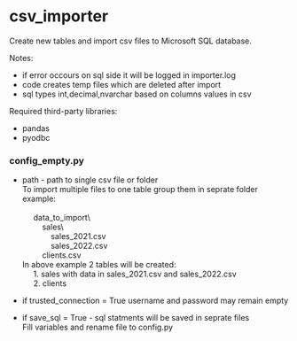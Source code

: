 # csv_importer

Create new tables and import csv files to Microsoft SQL database.

Notes:
* if error occours on sql side it will be logged in importer.log
* code creates temp files which are deleted after import
* sql types int,decimal,nvarchar based on columns values in csv

Required third-party libraries:
* pandas
* pyodbc

### config_empty.py 
* path - path to single csv file or folder <br>
To import multiple files to one table group them in seprate folder<br>
example:<br><br>
&nbsp;&nbsp;&nbsp;&nbsp; data_to_import\\<br>
&nbsp;&nbsp;&nbsp;&nbsp;&nbsp;&nbsp;&nbsp;&nbsp; sales\\ <br>
&nbsp;&nbsp;&nbsp;&nbsp;&nbsp;&nbsp;&nbsp;&nbsp;&nbsp;&nbsp;&nbsp;&nbsp; sales_2021.csv<br>
&nbsp;&nbsp;&nbsp;&nbsp;&nbsp;&nbsp;&nbsp;&nbsp;&nbsp;&nbsp;&nbsp;&nbsp; sales_2022.csv<br>
&nbsp;&nbsp;&nbsp;&nbsp;&nbsp;&nbsp;&nbsp;&nbsp; clients.csv<br>
In above example 2 tables will be created:<br>
&nbsp;&nbsp;&nbsp;&nbsp; 1. sales with data in sales_2021.csv and sales_2022.csv<br>
&nbsp;&nbsp;&nbsp;&nbsp; 2. clients



* if trusted_connection = True username and password may remain empty<br>
* if save_sql = True - sql statments will be saved in seprate files<br>
Fill variables and rename file to config.py<br>

